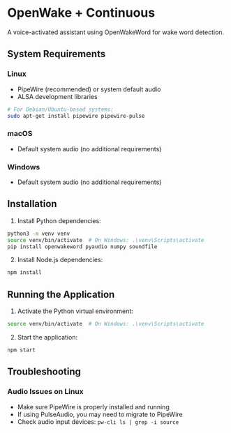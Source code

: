 # OpenWake + Continuous

A voice-activated assistant using OpenWakeWord for wake word detection.

## System Requirements

### Linux
- PipeWire (recommended) or system default audio
- ALSA development libraries
```bash
# For Debian/Ubuntu-based systems:
sudo apt-get install pipewire pipewire-pulse
```

### macOS
- Default system audio (no additional requirements)

### Windows
- Default system audio (no additional requirements)

## Installation

1. Install Python dependencies:
```bash
python3 -m venv venv
source venv/bin/activate  # On Windows: .\venv\Scripts\activate
pip install openwakeword pyaudio numpy soundfile
```

2. Install Node.js dependencies:
```bash
npm install
```

## Running the Application

1. Activate the Python virtual environment:
```bash
source venv/bin/activate  # On Windows: .\venv\Scripts\activate
```

2. Start the application:
```bash
npm start
```

## Troubleshooting

### Audio Issues on Linux
- Make sure PipeWire is properly installed and running
- If using PulseAudio, you may need to migrate to PipeWire
- Check audio input devices: `pw-cli ls | grep -i source`
